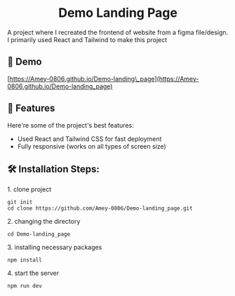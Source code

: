 <h1 align="center" id="title">Demo Landing Page</h1>

<p id="description">A project where I recreated the frontend of website from a figma file/design. I primarily used React and Tailwind to make this project</p>

<h2>🚀 Demo</h2>

[https://Amey-0806.github.io/Demo-landing\_page](https://Amey-0806.github.io/Demo-landing_page)

  
  
<h2>🧐 Features</h2>

Here're some of the project's best features:

*   Used React and Tailwind CSS for fast deployment
*   Fully responsive (works on all types of screen size)

<h2>🛠️ Installation Steps:</h2>

<p>1. clone project</p>

```
git init
cd clone https://github.com/Amey-0806/Demo-landing_page.git
```

<p>2. changing the directory</p>

```
cd Demo-landing_page
```

<p>3. installing necessary packages</p>

```
npm install
```

<p>4. start the server</p>

```
npm run dev
```
